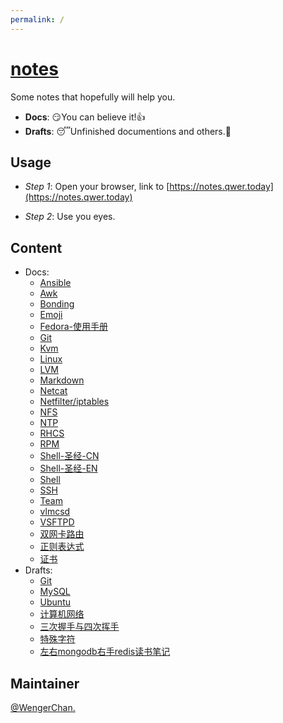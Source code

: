 ```yaml
---
permalink: /
---
```



# [notes](https://github.com/WengerChan/notes)


Some notes that hopefully will help you.

* **Docs**: 😏You can believe it!👍
* **Drafts**: 😴Unfinished documentions and others.👊

## Usage

- *Step 1*: Open your browser, link to [https://notes.qwer.today](https://notes.qwer.today)

- *Step 2*: Use you eyes.

## Content

- Docs:
  - [Ansible](docs/Ansible.md)
  - [Awk](docs/Awk.md)
  - [Bonding](docs/Bonding.md)
  - [Emoji](docs/Emoji.md)
  - [Fedora-使用手册](docs/Fedora-使用手册.md)
  - [Git](docs/Git.md)
  - [Kvm](docs/Kvm.md)
  - [Linux](docs/Linux.md)
  - [LVM](docs/LVM.md)
  - [Markdown](docs/Markdown.md)
  - [Netcat](docs/Netcat.md)
  - [Netfilter/iptables](docs/Netfilter-iptables.md)
  - [NFS](docs/NFS.md)
  - [NTP](docs/NTP.md)
  - [RHCS](docs/RHCS.md)
  - [RPM](docs/RPM.md)
  - [Shell-圣经-CN](docs/Shell-圣经-CN.md)
  - [Shell-圣经-EN](docs/Shell-圣经-EN.md)
  - [Shell](docs/Shell.md)
  - [SSH](docs/SSH.md)
  - [Team](docs/Team.md)
  - [vlmcsd](docs/vlmcsd.md)
  - [VSFTPD](docs/VSFTPD.md)
  - [双网卡路由](docs/双网卡路由.md)
  - [正则表达式](docs/正则表达式.md)
  - [证书](docs/证书.md)
- Drafts:
  - [Git](drafts/Git.md)
  - [MySQL](drafts/MySQL.md)
  - [Ubuntu](drafts/Ubuntu.md)
  - [计算机网络](drafts/计算机网络.md)
  - [三次握手与四次挥手](drafts/三次握手与四次挥手.md)
  - [特殊字符](drafts/特殊字符.md)
  - [左右mongodb右手redis读书笔记](drafts/左右mongodb右手redis读书笔记.md)


## Maintainer

[@WengerChan.](https://github.com/WengerChan/notes/issues)


<!--
<img align="right" src="https://github-readme-stats.vercel.app/api?username=WengerChan&show_icons=true&count_private=true&hide_border=true&cache_seconds=1900"/>
--->

